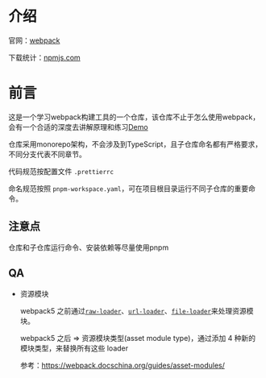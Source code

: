 # 介绍

官网：[webpack](https://www.webpackjs.com/)

下载统计：[npmjs.com](https://www.npmjs.com/package/webpack)

# 前言

这是一个学习webpack构建工具的一个仓库，该仓库不止于怎么使用webpack，会有一个合适的深度去讲解原理和练习[Demo](./Demo.md)

仓库采用monorepo架构，不会涉及到TypeScript，且子仓库命名都有严格要求，不同分支代表不同章节。

代码规范按配置文件 `.prettierrc`

命名规范按照 `pnpm-workspace.yaml`，可在项目根目录运行不同子仓库的重要命令。

## 注意点

仓库和子仓库运行命令、安装依赖等尽量使用pnpm

## QA

* 资源模块

  webpack5 之前通过[`raw-loader`](https://v4.webpack.js.org/loaders/raw-loader/)、[`url-loader`](https://v4.webpack.js.org/loaders/url-loader/)、[`file-loader`](https://v4.webpack.js.org/loaders/file-loader/)来处理资源模块。

  webpack5 之后 => 资源模块类型(asset module type)，通过添加 4 种新的模块类型，来替换所有这些 loader

  参考：https://webpack.docschina.org/guides/asset-modules/
